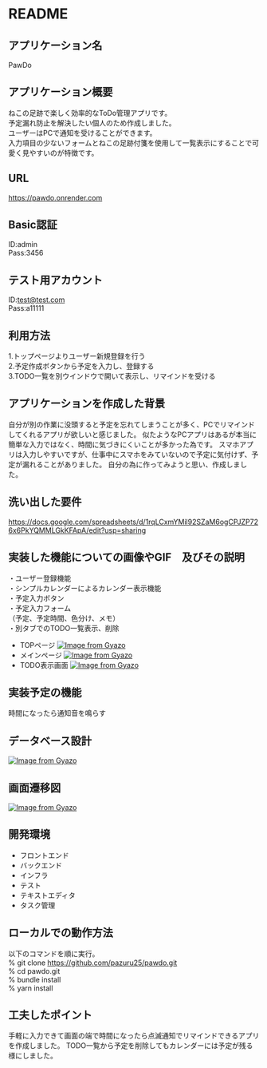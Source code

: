 # README

## アプリケーション名
PawDo

## アプリケーション概要
ねこの足跡で楽しく効率的なToDo管理アプリです。  
予定漏れ防止を解決したい個人のため作成しました。  
ユーザーはPCで通知を受けることができます。  
入力項目の少ないフォームとねこの足跡付箋を使用して一覧表示にすることで可愛く見やすいのが特徴です。

## URL
https://pawdo.onrender.com

## Basic認証
ID:admin  
Pass:3456  

## テスト用アカウント
ID:test@test.com  
Pass:a11111  

## 利用方法
1.トップページよりユーザー新規登録を行う  
2.予定作成ボタンから予定を入力し、登録する  
3.TODO一覧を別ウインドウで開いて表示し、リマインドを受ける

## アプリケーションを作成した背景
自分が別の作業に没頭すると予定を忘れてしまうことが多く、PCでリマインドしてくれるアプリが欲しいと感じました。
似たようなPCアプリはあるが本当に簡単な入力ではなく、時間に気づきにくいことが多かった為です。
スマホアプリは入力しやすいですが、仕事中にスマホをみていないので予定に気付けず、予定が漏れることがありました。
自分の為に作ってみようと思い、作成しました。

## 洗い出した要件
https://docs.google.com/spreadsheets/d/1rqLCxmYMil92SZaM6ogCPJZP726x6PkYQMMLGkKFApA/edit?usp=sharing

## 実装した機能についての画像やGIF　及びその説明
・ユーザー登録機能  
・シンプルカレンダーによるカレンダー表示機能  
・予定入力ボタン  
・予定入力フォーム  
（予定、予定時間、色分け、メモ）  
・別タブでのTODO一覧表示、削除    

- TOPページ
[![Image from Gyazo](https://i.gyazo.com/35b103b1fb15b46e9b9b03493fbc15dc.png)](https://gyazo.com/35b103b1fb15b46e9b9b03493fbc15dc)
- メインページ
[![Image from Gyazo](https://i.gyazo.com/a5ef46f0da80b2fc5d0ffbc13244d29b.png)](https://gyazo.com/a5ef46f0da80b2fc5d0ffbc13244d29b)
- TODO表示画面
[![Image from Gyazo](https://i.gyazo.com/58ef2fa75fff8a8eae110b8a69198ee2.png)](https://gyazo.com/58ef2fa75fff8a8eae110b8a69198ee2)

## 実装予定の機能
時間になったら通知音を鳴らす

## データベース設計
[![Image from Gyazo](https://i.gyazo.com/28a96aeacf9c3f1397d014697159a184.png)](https://gyazo.com/28a96aeacf9c3f1397d014697159a184)

## 画面遷移図
[![Image from Gyazo](https://i.gyazo.com/990f141051908c45b8304306bbb01836.png)](https://gyazo.com/990f141051908c45b8304306bbb01836)


## 開発環境
- フロントエンド
- バックエンド
- インフラ
- テスト
- テキストエディタ
- タスク管理

## ローカルでの動作方法
以下のコマンドを順に実行。  
% git clone https://github.com/pazuru25/pawdo.git  
% cd pawdo.git  
% bundle install  
% yarn install  


## 工夫したポイント
手軽に入力できて画面の端で時間になったら点滅通知でリマインドできるアプリを作成しました。
TODO一覧から予定を削除してもカレンダーには予定が残る様にしました。